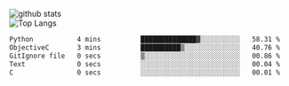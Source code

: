 ![github stats](https://github-readme-stats.vercel.app/api?username=AndreFerreira5&show_icons=true&theme=dark&count_private=true)
<br>
![Top Langs](https://github-readme-stats.vercel.app/api/top-langs/?username=AndreFerreira5&layout=compact&theme=dark)
<br>
<!--START_SECTION:waka-->

```txt
Python           4 mins          ██████████████▓░░░░░░░░░░   58.31 %
ObjectiveC       3 mins          ██████████▒░░░░░░░░░░░░░░   40.76 %
GitIgnore file   0 secs          ▒░░░░░░░░░░░░░░░░░░░░░░░░   00.86 %
Text             0 secs          ░░░░░░░░░░░░░░░░░░░░░░░░░   00.04 %
C                0 secs          ░░░░░░░░░░░░░░░░░░░░░░░░░   00.01 %
```

<!--END_SECTION:waka-->
